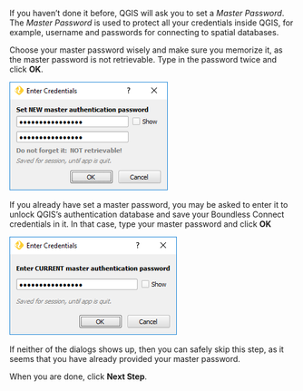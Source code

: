 If you haven’t done it before, QGIS will ask you to set a *Master Password*. The
*Master Password* is used to protect all your credentials inside QGIS, for
example, username and passwords for connecting to spatial databases.

Choose your master password wisely and make sure you memorize it, as the master
password is not retrievable. Type in the password twice and click **OK**.

![add-master-password.png](add-master-password.png)


If you already have set a master password, you may be asked to enter it
to unlock QGIS’s authentication database and save your Boundless Connect
credentials in it. In that case, type your master password and click **OK**

![enter-master-password.png](enter-master-password.png)

If neither of the dialogs shows up, then you can safely skip this step, as it
seems that you have already provided your master password.

When you are done, click **Next Step**.